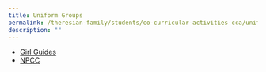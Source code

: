 ```yaml
---
title: Uniform Groups
permalink: /theresian-family/students/co-curricular-activities-cca/uniform-groups/
description: ""
---
```

<ul>
<li><a href="/theresian-family/students/co-curricular-activities-cca/uniform-groups/girl-guides">Girl Guides</a></li>
<li><a href="/theresian-family/students/co-curricular-activities-cca/uniform-groups/npcc">NPCC</a></li>
</ul>